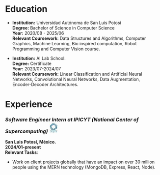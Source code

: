 # Education
- **Institution:** Universidad Autónoma de San Luis Potosí  
 **Degree:** Bachelor of Science in Computer Science  
  **Year:** 2020/08 - 2025/06  
  **Relevant Coursework**: Data Structures and Algorithms, Computer Graphics, Machine Learning, 
Bio inspired computation, Robot Programming and Computer Vision course.
 
- **Institution:** AI Lab School.  
  **Degree:** Certificate   
  **Year:** 2023/07-2024/07  
  **Relevant Coursework**: Linear Classification and Artificial Neural Networks, Convolutional 
Neural Networks, Data Augmentation, Encoder-Decoder Architectures.
  
# Experience

### ***Software Engineer Intern at IPICYT (National Center of Supercomputing)***  ![IPICYT](/assets/img/IPICYTMI.jpg)
  **San Luis Potosí, México.**  
  **2024/01-present**  
  **Relevant Tasks**:
  - Work on client projects globally that have an impact on over 30 million people using the MERN 
technology (MongoDB, Express, React, Node).
